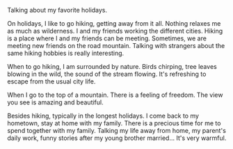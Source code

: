 Talking about my favorite holidays.

On holidays, I like to go hiking, getting away from it all. Nothing relaxes me as much as wilderness. I and my friends working the different cities. Hiking is a place where I and my friends can be meeting. Sometimes, we are meeting new friends on the road mountain. Talking with strangers about the same hiking hobbies is really interesting.

When to go hiking, I am surrounded by nature. Birds chirping, tree leaves blowing in the wild, the sound of the stream flowing. It's refreshing to escape from the usual city life.

When I go to the top of a mountain. There is a feeling of freedom. The view you see is amazing and beautiful.

Besides hiking, typically in the longest holidays. I come back to my hometown, stay at home with my family. There is a precious time for me to spend together with my family. Talking my life away from home, my parent's daily work, funny stories after my young brother married... It's very warmful.
